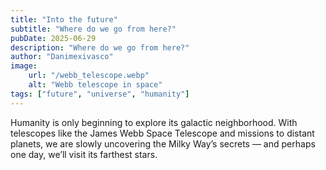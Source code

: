 ```yaml
---
title: "Into the future"
subtitle: "Where do we go from here?"
pubDate: 2025-06-29
description: "Where do we go from here?"
author: "Danimexivasco"
image:
    url: "/webb_telescope.webp"
    alt: "Webb telescope in space"
tags: ["future", "universe", "humanity"]
---
```


Humanity is only beginning to explore its galactic neighborhood. With telescopes like the James Webb Space Telescope and missions to distant planets, we are slowly uncovering the Milky Way’s secrets — and perhaps one day, we’ll visit its farthest stars.